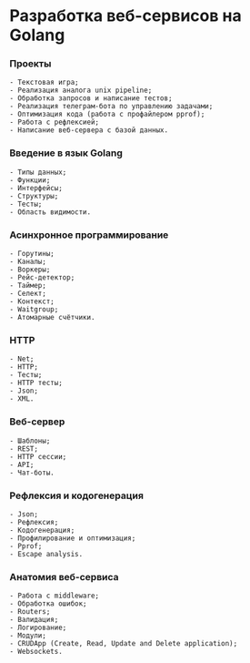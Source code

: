 # Разработка веб-сервисов на Golang
### Проекты
    - Текстовая игра;
    - Реализация аналога unix pipeline;
    - Обработка запросов и написание тестов;
    - Реализация телеграм-бота по управлению задачами;
    - Оптимизация кода (работа с профайлером pprof); 
    - Работа с рефлексией;
    - Написание веб-сервера с базой данных.
### Введение в язык Golang
    - Типы данных;
    - Функции;
    - Интерфейсы;
    - Структуры;
    - Тесты;
    - Область видимости.
### Асинхронное программирование
    - Горутины;
    - Каналы;
    - Воркеры;
    - Рейс-детектор;
    - Таймер;
    - Селект;
    - Контекст;
    - Waitgroup;
    - Атомарные счётчики.
### HTTP
    - Net;
    - HTTP;
    - Тесты;
    - HTTP тесты;
    - Json;
    - XML.
### Веб-сервер
    - Шаблоны;
    - REST;
    - HTTP сессии;
    - API;
    - Чат-боты.
### Рефлексия и кодогенерация
    - Json;
    - Рефлексия;
    - Кодогенерация;
    - Профилирование и оптимизация;
    - Pprof;
    - Escape analysis.
### Анатомия веб-сервиса
    - Работа с middleware;
    - Обработка ошибок;
    - Routers;
    - Валидация;
    - Логирование;
    - Модули;
    - CRUDApp (Create, Read, Update and Delete application);
    - Websockets.
